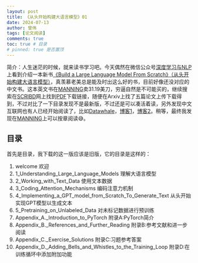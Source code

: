 ```yaml
---
layout: post
title: 《从头开始构建大语言模型》01
date: 2024-07-13
author: 曾伟
tags: [论文阅读]
comments: true
toc: true # 目录
# pinned: true 是否置顶
---
```


简介：人生迷茫的时候，就来读书学习吧。今天偶然在微信公众号[深度学习与NLP](https://mp.weixin.qq.com/s/S6qI0yGdIpu_H8RG-ZRwqw)上看到介绍一本新书[《Build a Large Language Model From Scratch》（从头开始构建大语言模型）]((https://github.com/rasbt/LLMs-from-scratch))，真羡慕老美总是能及时出这么好的书，目前好像还没对应的中文书。这本英文书在[MANNING](https://www.manning.com/books/build-a-large-language-model-from-scratch)卖31.19美刀，穷逼自然是不可能买的，继续搜索在[SCRIBD](https://www.scribd.com/document/736025575/Sebastian-Raschka-Build-a-Large-Language-Model-From-Scratch-Manning-Publications-Co-2024)网上找到[PDF](https://github.com/ZengWeiTHU/eBook/blob/main/LLM/Build-a-Large-Language-Model-From-Scratch.pdf)下载链接，随便在Arxiv上找了五篇论文上传下载得到，不过对比了一下目录发现不是最新版，不过还是可以凑活着读，另外发现中文互联网也有人已经开始阅读了，比如[Datawhale](https://github.com/datawhalechina/llms-from-scratch-cn)，[博客1](https://blog.buhe.dev/%E8%AF%BBbuild-a-large-language-model-from-scratch)，[博客2](https://blog.csdn.net/sxc1414749109/article/details/137950234)。稍等，最终我发现在[MANNING](https://www.manning.com/books/build-a-large-language-model-from-scratch)上可以按章阅读:sweat_smile:。

## 目录
首先是目录，我下载的这一版应该是旧版，它的目录是这样的：
1. welcome 欢迎
2. 1_Understanding_Large_Language_Models 理解大语言模型
3. 2_Working_with_Text_Data 使用文本数据
4. 3_Coding_Attention_Mechanisms 编码注意力机制
5. 4_Implementing_a_GPT_model_from_Scratch_To_Generate_Text 从头开始实现GPT模型以生成文本
6. 5_Pretraining_on_Unlabeled_Data 对未标记数据进行预训练
7. Appendix_A._Introduction_to_PyTorch 附录A:PyTorch简介
8. Appendix_B._References_and_Further_Reading 附录B:参考文献和进一步阅读
9. Appendix_C._Exercise_Solutions 附录C:习题参考答案
10. Appendix_D._Adding_Bells_and_Whistles_to_the_Training_Loop 附录D:在训练循环中添加附加功能

